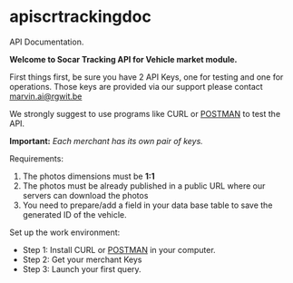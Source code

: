 # apiscrtrackingdoc
API Documentation.

**Welcome to Socar Tracking API for Vehicle market module.**

First things first, be sure you have 2 API Keys, one for testing and one for operations.
Those keys are provided via our support please contact marvin.ai@rgwit.be 

We strongly suggest to use programs like CURL or [POSTMAN](https://www.getpostman.com/) to test the API.

**Important:** *Each merchant has its own pair of keys.*

Requirements: 

 1. The photos dimensions must be **1:1**
 2. The photos must be already published in a public URL where our servers can download the photos
 3. You need to prepare/add a field in your data base table to save the generated ID of the vehicle.

Set up the work environment:

 - Step 1: Install CURL or [POSTMAN](https://www.getpostman.com/) in your computer.
 - Step 2: Get your merchant Keys
 - Step 3: Launch your first query.
